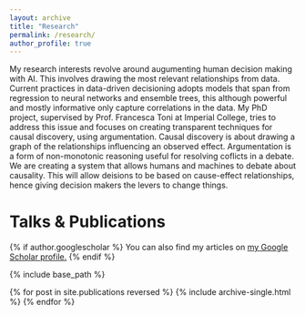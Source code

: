 ```yaml
---
layout: archive
title: "Research"
permalink: /research/
author_profile: true
---
```


My research interests revolve around augumenting human decision making with AI. This involves drawing the most relevant relationships from data. Current practices in data-driven decisioning adopts models that span from regression to neural networks and ensemble trees, this although powerful and mostly informative only capture correlations in the data. My PhD project, supervised by Prof. Francesca Toni at Imperial College, tries to address this issue and focuses on creating transparent techniques for causal discovery, using argumentation. Causal discovery is about drawing a graph of the relationships influencing an observed effect. Argumentation is a form of non-monotonic reasoning useful for resolving coflicts in a debate. We are creating a system that allows humans and machines to debate about causality. This will allow deisions to be based on cause-effect relationships, hence giving decision makers the levers to change things.

# Talks & Publications

{% if author.googlescholar %}
  You can also find my articles on <u><a href="{{author.googlescholar}}">my Google Scholar profile</a>.</u>
{% endif %}

{% include base_path %}

{% for post in site.publications reversed %}
  {% include archive-single.html %}
{% endfor %}

